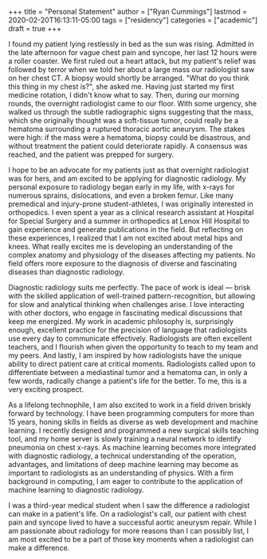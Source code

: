 +++
title = "Personal Statement"
author = ["Ryan Cummings"]
lastmod = 2020-02-20T16:13:11-05:00
tags = ["residency"]
categories = ["academic"]
draft = true
+++

I found my patient lying restlessly in bed as the sun was rising. Admitted in the late afternoon for vague chest pain and syncope, her last 12 hours were a roller coaster. We first ruled out a heart attack, but my patient's relief was followed by terror when we told her about a large mass our radiologist saw on her chest CT. A biopsy would shortly be arranged. "What do you think this thing in my chest is?", she asked me. Having just started my first medicine rotation, I didn't know what to say. Then, during our morning rounds, the overnight radiologist came to our floor. With some urgency, she walked us through the subtle radiographic signs suggesting that the mass, which she originally thought was a soft-tissue tumor, could really be a hematoma surrounding a ruptured thoracic aortic aneurysm. The stakes were high: if the mass were a hematoma, biopsy could be disastrous, and without treatment the patient could deteriorate rapidly. A consensus was reached, and the patient was prepped for surgery.

I hope to be an advocate for my patients just as that overnight radiologist was for hers, and am excited to be applying for diagnostic radiology. My personal exposure to radiology began early in my life, with x-rays for numerous sprains, dislocations, and even a broken femur. Like many premedical and injury-prone student-athletes, I was originally interested in orthopedics. I even spent a year as a clinical research assistant at Hospital for Special Surgery and a summer in orthopedics at Lenox Hill Hospital to gain experience and generate publications in the field. But reflecting on these experiences, I realized that I am not excited about metal hips and knees. What really excites me is developing an understanding of the complex anatomy and physiology of the diseases affecting my patients. No field offers more exposure to the diagnosis of diverse and fascinating diseases than diagnostic radiology.

Diagnostic radiology suits me perfectly. The pace of work is ideal — brisk with the skilled application of well-trained pattern-recognition, but allowing for slow and analytical thinking when challenges arise. I love interacting with other doctors, who engage in fascinating medical discussions that keep me energized. My work in academic philosophy is, surprisingly enough, excellent practice for the precision of language that radiologists use every day to communicate effectively. Radiologists are often excellent teachers, and I flourish when given the opportunity to teach to my team and my peers. And lastly, I am inspired by how radiologists have the unique ability to direct patient care at critical moments. Radiologists called upon to differentiate between a mediastinal tumor and a hematoma can, in only a few words, radically change a patient's life for the better. To me, this is a very exciting prospect.

As a lifelong technophile, I am also excited to work in a field driven briskly forward by technology. I have been programming computers for more than 15 years, honing skills in fields as diverse as web development and machine learning. I recently designed and programmed a new surgical skills teaching tool, and my home server is slowly training a neural network to identify pneumonia on chest x-rays. As machine learning becomes more integrated with diagnostic radiology, a technical understanding of the operation, advantages, and limitations of deep machine learning may become as important to radiologists as an understanding of physics. With a firm background in computing, I am eager to contribute to the application of machine learning to diagnostic radiology.

I was a third-year medical student when I saw the difference a radiologist can make in a patient's life. On a radiologist's call, our patient with chest pain and syncope lived to have a successful aortic aneurysm repair. While I am passionate about radiology for more reasons than I can possibly list, I am most excited to be a part of those key moments when a radiologist can make a difference.
